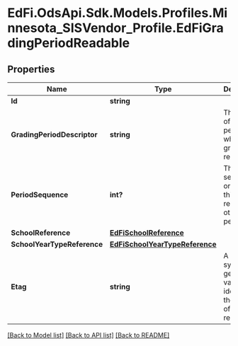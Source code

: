 # EdFi.OdsApi.Sdk.Models.Profiles.Minnesota_SISVendor_Profile.EdFiGradingPeriodReadable
## Properties

Name | Type | Description | Notes
------------ | ------------- | ------------- | -------------
**Id** | **string** |  | 
**GradingPeriodDescriptor** | **string** | The name of the period for which grades are reported. | 
**PeriodSequence** | **int?** | The sequential order of this period relative to other periods. | 
**SchoolReference** | [**EdFiSchoolReference**](EdFiSchoolReference.md) |  | 
**SchoolYearTypeReference** | [**EdFiSchoolYearTypeReference**](EdFiSchoolYearTypeReference.md) |  | 
**Etag** | **string** | A unique system-generated value that identifies the version of the resource. | [optional] 

[[Back to Model list]](../README.md#documentation-for-models) [[Back to API list]](../README.md#documentation-for-api-endpoints) [[Back to README]](../README.md)

